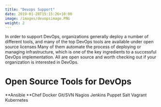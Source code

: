 ```yaml
---
title: "Devops Support"
date: 2019-01-28T15:15:26+10:00
image: /images/devopsimage.PNG
weight: 2
---
```




In order to support DevOps, organizations generally deploy a number of different tools, and many of the top DevOps tools are available under open source licenses Many of them automate the process of deploying or managing infrastructure, which is one of the key ingredients to a successful DevOps implementation. All are open source and worth checking out if your organization is interested in DevOps.

# Open Source Tools for DevOps
**Ansible
**Chef
Docker
Git/SVN
Nagios
Jenkins
Puppet
Salt
Vagrant
Kubernetes
